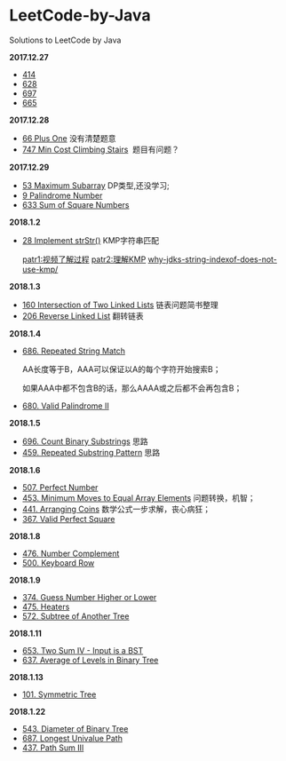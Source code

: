 # LeetCode-by-Java
Solutions to LeetCode by Java

**2017.12.27**
 - [414](https://leetcode.com/problems/third-maximum-number/)
 - [628](https://leetcode.com/problems/maximum-product-of-three-numbers/)
 - [697](https://leetcode.com/problems/degree-of-an-array/)
 - [665](https://leetcode.com/problems/non-decreasing-array/)

**2017.12.28**
 - [66 Plus One](https://leetcode.com/problems/plus-one/) 没有清楚题意
 - [747 Min Cost Climbing Stairs](https://leetcode.com/problems/min-cost-climbing-stairs/description/)  题目有问题？

**2017.12.29**
 - [53 Maximum Subarray](https://leetcode.com/problems/maximum-subarray) DP类型,还没学习;
 - [9 Palindrome Number](https://leetcode.com/problems/palindrome-number/)
 - [633 Sum of Square Numbers](https://leetcode.com/problems/sum-of-square-numbers/)

**2018.1.2**

- [28 Implement strStr()](https://leetcode.com/problems/implement-strstr/description/) KMP字符串匹配

  [patr1:视频了解过程](https://www.bilibili.com/video/av11866460/?redirectFrom=h5) [patr2:理解KMP](http://blog.csdn.net/v_july_v/article/details/7041827) [why-jdks-string-indexof-does-not-use-kmp/](https://stackoverflow.com/questions/19543547/why-jdks-string-indexof-does-not-use-kmp/)

**2018.1.3**

- [160 Intersection of Two Linked Lists](https://leetcode.com/problems/intersection-of-two-linked-lists/description/) 链表问题简书整理
- [206 Reverse Linked List](https://leetcode.com/problems/reverse-linked-list/description/) 翻转链表

**2018.1.4**

- [686. Repeated String Match](https://leetcode.com/problems/repeated-string-match/description/)

  AA长度等于B，AAA可以保证以A的每个字符开始搜索B；

  如果AAA中都不包含B的话，那么AAAA或之后都不会再包含B；

- [680. Valid Palindrome II](https://leetcode.com/problems/valid-palindrome-ii/description/)

**2018.1.5**

- [696. Count Binary Substrings](https://leetcode.com/problems/count-binary-substrings/description/) 思路
- [459. Repeated Substring Pattern](https://leetcode.com/problems/repeated-substring-pattern/description/) 思路

**2018.1.6**

- [507. Perfect Number](https://leetcode.com/problems/perfect-number/submissions/1)
- [453. Minimum Moves to Equal Array Elements](https://leetcode.com/problems/minimum-moves-to-equal-array-elements/description/) 问题转换，机智；
- [441. Arranging Coins](https://leetcode.com/problems/arranging-coins/submissions/1) 数学公式一步求解，丧心病狂；
- [367. Valid Perfect Square](https://leetcode.com/problems/valid-perfect-square/description/)




**2018.1.8**

- [476. Number Complement](https://leetcode.com/problems/number-complement/description/)
- [500. Keyboard Row](https://leetcode.com/problems/keyboard-row/description/)

**2018.1.9**

- [374. Guess Number Higher or Lower](https://leetcode.com/problems/guess-number-higher-or-lower/description/)
- [475. Heaters](https://leetcode.com/problems/heaters/description/)
- [572. Subtree of Another Tree](https://leetcode.com/problems/subtree-of-another-tree/description/)

**2018.1.11**

- [653. Two Sum IV - Input is a BST](https://leetcode.com/problems/two-sum-iv-input-is-a-bst/description/)
- [637. Average of Levels in Binary Tree](https://leetcode.com/problems/average-of-levels-in-binary-tree/description/)

**2018.1.13**

- [101. Symmetric Tree](https://leetcode.com/problems/symmetric-tree/description/)


**2018.1.22**

- [543. Diameter of Binary Tree](https://leetcode.com/problems/diameter-of-binary-tree/description/)
- [687. Longest Univalue Path](https://leetcode.com/problems/longest-univalue-path/description/)
- [437. Path Sum III](https://leetcode.com/problems/path-sum-iii/description/)

